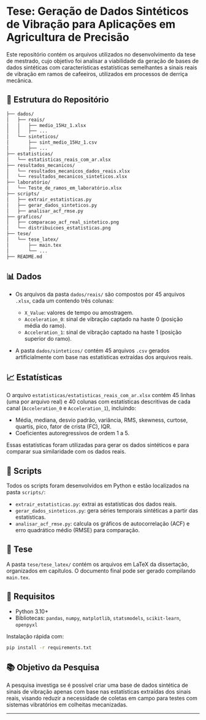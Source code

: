 # Tese: Geração de Dados Sintéticos de Vibração para Aplicações em Agricultura de Precisão

Este repositório contém os arquivos utilizados no desenvolvimento da tese de mestrado, cujo objetivo foi analisar a viabilidade da geração de bases de dados sintéticas com características estatísticas semelhantes a sinais reais de vibração em ramos de cafeeiros, utilizados em processos de derriça mecânica.

## 📁 Estrutura do Repositório
```bash
├── dados/
│   ├── reais/
│   │   ├── medio_15Hz_1.xlsx
│   │   ├── ...
│   └── sinteticos/
│       ├── sint_medio_15Hz_1.csv
│       ├── ...
├── estatisticas/
│   └── estatisticas_reais_com_ar.xlsx
├── resultados_mecanicos/
│   └── resultados_mecanicos_dados_reais.xlsx
│   └── resultados_mecanicos_sinteticos.xlsx
├── laboratório/
│   └── Teste_de_ramos_em_laboratório.xlsx
├── scripts/
│   ├── extrair_estatisticas.py
│   ├── gerar_dados_sinteticos.py
│   ├── analisar_acf_rmse.py
├── graficos/
│   ├── comparacao_acf_real_sintetico.png
│   └── distribuicoes_estatisticas.png
├── tese/
│   └── tese_latex/
│       ├── main.tex
│       └── ...
├── README.md
```

## 📊 Dados

- Os arquivos da pasta `dados/reais/` são compostos por 45 arquivos `.xlsx`, cada um contendo três colunas:
  - `X_Value`: valores de tempo ou amostragem.
  - `Acceleration_0`: sinal de vibração captado na haste 0 (posição média do ramo).
  - `Acceleration_1`: sinal de vibração captado na haste 1 (posição superior do ramo).

- A pasta `dados/sinteticos/` contém 45 arquivos `.csv` gerados artificialmente com base nas estatísticas extraídas dos arquivos reais.

## 📈 Estatísticas

O arquivo `estatisticas/estatisticas_reais_com_ar.xlsx` contém 45 linhas (uma por arquivo real) e 40 colunas com estatísticas descritivas de cada canal (`Acceleration_0` e `Acceleration_1`), incluindo:
- Média, mediana, desvio padrão, variância, RMS, skewness, curtose, quartis, pico, fator de crista (FC), IQR.
- Coeficientes autoregressivos de ordem 1 a 5.

Essas estatísticas foram utilizadas para gerar os dados sintéticos e para comparar sua similaridade com os dados reais.

## 🧪 Scripts

Todos os scripts foram desenvolvidos em Python e estão localizados na pasta `scripts/`:
- `extrair_estatisticas.py`: extrai as estatísticas dos dados reais.
- `gerar_dados_sinteticos.py`: gera séries temporais sintéticas a partir das estatísticas.
- `analisar_acf_rmse.py`: calcula os gráficos de autocorrelação (ACF) e erro quadrático médio (RMSE) para comparação.

## 📄 Tese

A pasta `tese/tese_latex/` contém os arquivos em LaTeX da dissertação, organizados em capítulos. O documento final pode ser gerado compilando `main.tex`.

## 🔧 Requisitos

- Python 3.10+
- Bibliotecas: `pandas`, `numpy`, `matplotlib`, `statsmodels`, `scikit-learn`, `openpyxl`

Instalação rápida com:

```bash
pip install -r requirements.txt
```

## 📚 Objetivo da Pesquisa

A pesquisa investiga se é possível criar uma base de dados sintética de sinais de vibração apenas com base nas estatísticas extraídas dos sinais reais, visando reduzir a necessidade de coletas em campo para testes com sistemas vibratórios em colheitas mecanizadas.

---
